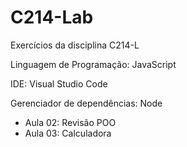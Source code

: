 # C214-Lab
Exercícios da disciplina C214-L

Linguagem de Programação: JavaScript

IDE: Visual Studio Code

Gerenciador de dependências: Node

  - Aula 02: Revisão POO
  - Aula 03: Calculadora
